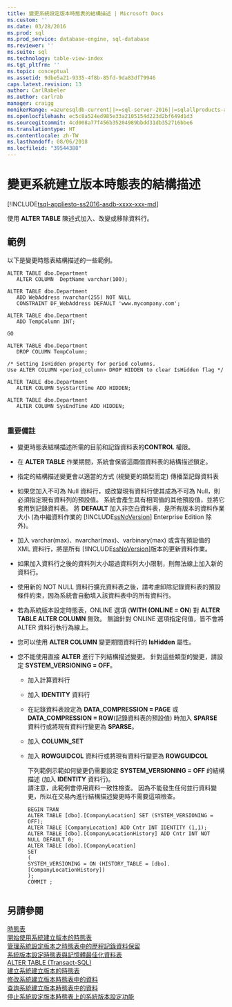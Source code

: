 ```yaml
---
title: 變更系統設定版本時態表的結構描述 | Microsoft Docs
ms.custom: ''
ms.date: 03/28/2016
ms.prod: sql
ms.prod_service: database-engine, sql-database
ms.reviewer: ''
ms.suite: sql
ms.technology: table-view-index
ms.tgt_pltfrm: ''
ms.topic: conceptual
ms.assetid: 9dbe5a21-9335-4f8b-85fd-9da83df79946
caps.latest.revision: 13
author: CarlRabeler
ms.author: carlrab
manager: craigg
monikerRange: =azuresqldb-current||>=sql-server-2016||=sqlallproducts-allversions||>=sql-server-linux-2017
ms.openlocfilehash: ec5c8a524ed985e33a2105154d223d2bf649d1d3
ms.sourcegitcommit: 4cd008a77f456b35204989bbdd31db352716bbe6
ms.translationtype: HT
ms.contentlocale: zh-TW
ms.lasthandoff: 08/06/2018
ms.locfileid: "39544388"
---
```

# <a name="changing-the-schema-of-a-system-versioned-temporal-table"></a>變更系統建立版本時態表的結構描述
[!INCLUDE[tsql-appliesto-ss2016-asdb-xxxx-xxx-md](../../includes/tsql-appliesto-ss2016-asdb-xxxx-xxx-md.md)]

  使用 **ALTER TABLE** 陳述式加入、改變或移除資料行。  
  
## <a name="examples"></a>範例  
 以下是變更時態表結構描述的一些範例。  
  
```  
ALTER TABLE dbo.Department   
   ALTER COLUMN  DeptName varchar(100);   
  
ALTER TABLE dbo.Department   
   ADD WebAddress nvarchar(255) NOT NULL    
   CONSTRAINT DF_WebAddress DEFAULT 'www.mycompany.com';   
  
ALTER TABLE dbo.Department   
   ADD TempColumn INT;   
  
GO   
  
ALTER TABLE dbo.Department   
   DROP COLUMN TempColumn;  
  
/* Setting IsHidden property for period columns.   
Use ALTER COLUMN <period_column> DROP HIDDEN to clear IsHidden flag */  
  
ALTER TABLE dbo.Department   
   ALTER COLUMN SysStartTime ADD HIDDEN;   
  
ALTER TABLE dbo.Department   
   ALTER COLUMN SysEndTime ADD HIDDEN;  
  
```  
  
### <a name="important-remarks"></a>重要備註  
  
-   變更時態表結構描述所需的目前和記錄資料表的**CONTROL** 權限。  
  
-   在 **ALTER TABLE** 作業期間，系統會保留這兩個資料表的結構描述鎖定。  
  
-   指定的結構描述變更會以適當的方式 (視變更的類型而定) 傳播至記錄資料表  
  
-   如果您加入不可為 Null 資料行，或改變現有資料行使其成為不可為 Null，則必須指定現有資料列的預設值。 系統會產生具有相同值的其他預設值，並將它套用到記錄資料表。 將 **DEFAULT** 加入非空白資料表，是所有版本的資料作業大小 (為中繼資料作業的 [!INCLUDE[ssNoVersion](../../includes/ssnoversion-md.md)] Enterprise Edition 除外)。  
  
-   加入 varchar(max)、nvarchar(max)、varbinary(max) 或含有預設值的 XML 資料行，將是所有 [!INCLUDE[ssNoVersion](../../includes/ssnoversion-md.md)]版本的更新資料作業。  
  
-   如果加入資料行之後的資料列大小超過資料列大小限制，則無法線上加入新的資料行。  
  
-   使用新的 NOT NULL 資料行擴充資料表之後，請考慮卸除記錄資料表的預設條件約束，因為系統會自動填入該資料表中的所有資料行。  
  
-   若為系統版本設定時態表，ONLINE 選項 (**WITH (ONLINE = ON**) 對 **ALTER TABLE ALTER COLUMN** 無效。 無論針對 ONLINE 選項指定何值，皆不會將 ALTER 資料行執行為線上。  
  
-   您可以使用 **ALTER COLUMN** 變更期間資料行的 **IsHidden** 屬性。  
  
-   您不能使用直接 **ALTER** 進行下列結構描述變更。 針對這些類型的變更，請設定 **SYSTEM_VERSIONING = OFF**。  
  
    -   加入計算資料行  
  
    -   加入 **IDENTITY** 資料行  
  
    -   在記錄資料表設定為 **DATA_COMPRESSION = PAGE** 或 **DATA_COMPRESSION = ROW**(記錄資料表的預設值) 時加入 **SPARSE** 資料行或將現有資料行變更為 **SPARSE**。  
  
    -   加入 **COLUMN_SET**  
  
    -   加入 **ROWGUIDCOL** 資料行或將現有資料行變更為 **ROWGUIDCOL**  
  
         下列範例示範如何變更仍需要設定 **SYSTEM_VERSIONING = OFF** 的結構描述 (加入 **IDENTITY** 資料行)。   
        請注意，此範例會停用資料一致性檢查。 因為不能發生任何並行資料變更，所以在交易內進行結構描述變更時不需要這項檢查。  
  
        ```  
        BEGIN TRAN   
        ALTER TABLE [dbo].[CompanyLocation] SET (SYSTEM_VERSIONING = OFF);   
        ALTER TABLE [CompanyLocation] ADD Cntr INT IDENTITY (1,1);   
        ALTER TABLE [dbo].[CompanyLocationHistory] ADD Cntr INT NOT NULL DEFAULT 0;   
        ALTER TABLE [dbo].[CompanyLocation]    
        SET    
        (   
        SYSTEM_VERSIONING = ON (HISTORY_TABLE = [dbo].[CompanyLocationHistory])   
        );   
        COMMIT ;  
  
        ```  
  
 
## <a name="see-also"></a>另請參閱  
 [時態表](../../relational-databases/tables/temporal-tables.md)   
 [開始使用系統建立版本的時態表](../../relational-databases/tables/getting-started-with-system-versioned-temporal-tables.md)   
 [管理系統設定版本之時態表中的歷程記錄資料保留](../../relational-databases/tables/manage-retention-of-historical-data-in-system-versioned-temporal-tables.md)   
 [系統版本設定時態表與記憶體最佳化資料表](../../relational-databases/tables/system-versioned-temporal-tables-with-memory-optimized-tables.md)   
 [ALTER TABLE &#40;Transact-SQL&#41;](../../t-sql/statements/alter-table-transact-sql.md)   
 [建立系統建立版本的時態表](../../relational-databases/tables/creating-a-system-versioned-temporal-table.md)   
 [修改系統建立版本時態表中的資料](../../relational-databases/tables/modifying-data-in-a-system-versioned-temporal-table.md)   
 [查詢系統建立版本時態表中的資料](../../relational-databases/tables/querying-data-in-a-system-versioned-temporal-table.md)   
 [停止系統設定版本時態表上的系統版本設定功能](../../relational-databases/tables/stopping-system-versioning-on-a-system-versioned-temporal-table.md)  
  
  
